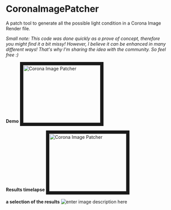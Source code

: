# CoronaImagePatcher
A patch tool to generate all the possible light condition in a Corona Image Render file.

*Small note: This code was done quickly as a prove of concept, therefore you might find it a bit missy! However, I believe it can be enhanced in many different ways! That's why I'm sharing the idea with the community. So feel free :)*

**Demo**
<a href="http://www.youtube.com/watch?feature=player_embedded&v=iLX8PxoYfDc
" target="_blank"><img src="http://img.youtube.com/vi/iLX8PxoYfDc/0.jpg" 
alt="Corona Image Patcher" width="240" height="180" border="10" /></a>

**Results timelapse**
<a href="http://www.youtube.com/watch?feature=player_embedded&v=Bub4yPwnGWE
" target="_blank"><img src="http://img.youtube.com/vi/Bub4yPwnGWE/0.jpg" 
alt="Corona Image Patcher" width="240" height="180" border="10" /></a>

**a selection of the results**
![enter image description here](https://i.imgur.com/4jPMZ7g.jpg)
